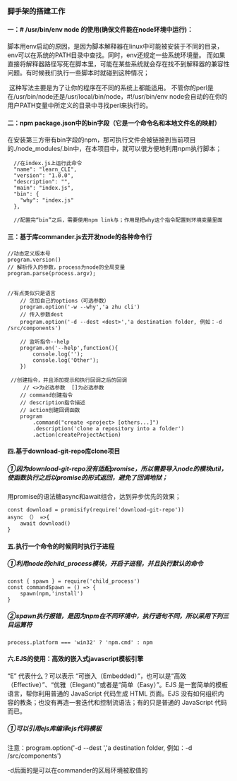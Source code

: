 ### 脚手架的搭建工作

#### 一：# /usr/bin/env node 的使用(确保文件能在node环境中运行)：

​		脚本用env启动的原因，是因为脚本解释器在linux中可能被安装于不同的目录，env可以在系统的PATH目录中查找。同时，env还规定一些系统环境量。 而如果直接将解释器路径写死在脚本里，可能在某些系统就会存在找不到解释器的兼容性问题。有时候我们执行一些脚本时就碰到这种情况；

​		这种写法主要是为了让你的程序在不同的系统上都能适用。 不管你的perl是在/usr/bin/node还是/usr/local/bin/node，#!/usr/bin/env node会自动的在你的用户PATH变量中所定义的目录中寻找perl来执行的。 



#### 二：npm package.json中的bin字段（它是一个命令名和本地文件名的映射）

在安装第三方带有bin字段的npm，那可执行文件会被链接到当前项目的./node_modules/.bin中，在本项目中，就可以很方便地利用npm执行脚本；

```
  //在index.js上运行此命令
  "name": "learn_CLI",
  "version": "1.0.0",
  "description": "",
  "main": "index.js",
  "bin": {
    "why": "index.js"
  },
  
  //配置完“bin”之后，需要使用npm link与；作用是把why这个指令配置到环境变量里面
```



#### 三：基于库commander.js去开发node的各种命令行 

```
//动态定义版本号
program.version()
// 解析传入的参数，process为node的全局变量
program.parse(process.argv);


//有点类似只是语言
    // 怎加自己的options（可选参数）
    program.option('-w --why','a zhu cli')
    // 传入参数dest
    program.option('-d --dest <dest>','a destination folder, 例如：-d /src/components')

    // 监听指令--help
    program.on('--help',function(){
        console.log('');
        console.log('Other');
    })
    
 //创建指令，并且添加提示和执行回调之后的回调
     // <>为必选参数  []为必选参数
    // command创建指令
    // description指令描述
    // action创建回调函数
    program
        .command("create <project> [others...]")
        .description('clone a repository into a folder')
        .action(createProjectAction)
```



#### 四.基于download-git-repo库clone项目

##### ①因为download-git-repo没有适配promise，所以需要导入node的模块util，使函数执行之后以promise的形式返回，避免了回调地狱；

用promise的语法糖async和await组合，达到异步优先的效果；

```
const download = promisify(require('download-git-repo'))
async （） =>{
	await download()
}
```





#### 五.执行一个命令的时候同时执行子进程

##### ①利用node的child_process模块，开启子进程，并且执行默认的命令

```
const { spawn } = require('child_process')
const commandSpawn = () => {
    spawn(npm,'install')
}
```

##### ②spawn执行报错，是因为npm在不同环境中，执行语句不同，所以采用下列三目运算符

```
process.platform === 'win32' ? 'npm.cmd' : npm
```



#### 六.EJS的使用：高效的嵌入式javascript模板引擎

“E” 代表什么？可以表示 “可嵌入（Embedded）”，也可以是“高效（Effective）”、“优雅（Elegant）”或者是“简单（Easy）”。EJS 是一套简单的模板语言，帮你利用普通的 JavaScript 代码生成 HTML 页面。EJS 没有如何组织内容的教条；也没有再造一套迭代和控制流语法；有的只是普通的 JavaScript 代码而已。

##### ①可以引用ejs库编译ejs代码模板



注意：program.option('-d --dest <dest>','a destination folder, 例如：-d /src/components')

-d后面的<dest>是可以在commander的区局环境被取值的

